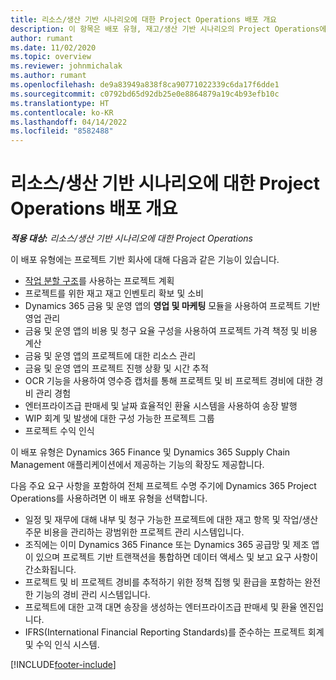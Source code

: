 ```yaml
---
title: 리소스/생산 기반 시나리오에 대한 Project Operations 배포 개요
description: 이 항목은 배포 유형, 재고/생산 기반 시나리오의 Project Operations에 대한 정보를 제공합니다.
author: rumant
ms.date: 11/02/2020
ms.topic: overview
ms.reviewer: johnmichalak
ms.author: rumant
ms.openlocfilehash: de9a83949a838f8ca90771022339c6da17f6dde1
ms.sourcegitcommit: c0792bd65d92db25e0e8864879a19c4b93efb10c
ms.translationtype: HT
ms.contentlocale: ko-KR
ms.lasthandoff: 04/14/2022
ms.locfileid: "8582488"
---
```

# <a name="project-operations-for-stockedproduction-based-scenarios-deployment-overview"></a>리소스/생산 기반 시나리오에 대한 Project Operations 배포 개요

_**적용 대상:** 리소스/생산 기반 시나리오에 대한 Project Operations_


이 배포 유형에는 프로젝트 기반 회사에 대해 다음과 같은 기능이 있습니다.

- [작업 분할 구조](work-breakdown-structures.md)를 사용하는 프로젝트 계획
- 프로젝트를 위한 재고 재고 인벤토리 확보 및 소비
- Dynamics 365 금융 및 운영 앱의 **영업 및 마케팅** 모듈을 사용하여 프로젝트 기반 영업 관리
- 금융 및 운영 앱의 비용 및 청구 요율 구성을 사용하여 프로젝트 가격 책정 및 비용 계산
- 금융 및 운영 앱의 프로젝트에 대한 리소스 관리
- 금융 및 운영 앱의 프로젝트 진행 상황 및 시간 추적
- OCR 기능을 사용하여 영수증 캡처를 통해 프로젝트 및 비 프로젝트 경비에 대한 경비 관리 경험
- 엔터프라이즈급 판매세 및 날짜 효율적인 환율 시스템을 사용하여 송장 발행
- WIP 회계 및 발생에 대한 구성 가능한 프로젝트 그룹
- 프로젝트 수익 인식

이 배포 유형은 Dynamics 365 Finance 및 Dynamics 365 Supply Chain Management 애플리케이션에서 제공하는 기능의 확장도 제공합니다.

다음 주요 요구 사항을 포함하여 전체 프로젝트 수명 주기에 Dynamics 365 Project Operations를 사용하려면 이 배포 유형을 선택합니다.

- 일정 및 재무에 대해 내부 및 청구 가능한 프로젝트에 대한 재고 항목 및 작업/생산 주문 비용을 관리하는 광범위한 프로젝트 관리 시스템입니다.
- 조직에는 이미 Dynamics 365 Finance 또는 Dynamics 365 공급망 및 제조 앱이 있으며 프로젝트 기반 트랜잭션을 통합하면 데이터 액세스 및 보고 요구 사항이 간소화됩니다.
- 프로젝트 및 비 프로젝트 경비를 추적하기 위한 정책 집행 및 환급을 포함하는 완전한 기능의 경비 관리 시스템입니다.
- 프로젝트에 대한 고객 대면 송장을 생성하는 엔터프라이즈급 판매세 및 환율 엔진입니다.
- IFRS(International Financial Reporting Standards)를 준수하는 프로젝트 회계 및 수익 인식 시스템.



[!INCLUDE[footer-include](../includes/footer-banner.md)]
